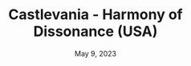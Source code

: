 ---
layout: gba
title: "Castlevania - Harmony of Dissonance (USA)"
categories:
 - approved
 - gba
 - universal
 - safe
tags:
- castlevania
date: May 9, 2023
permalink: /games/castlevania-hod/play/details
publisher: Nintendo
id: castlevania-hod
---